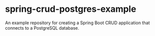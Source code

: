 # spring-crud-postgres-example
An example repository for creating a Spring Boot CRUD application that connects to a PostgreSQL database.
